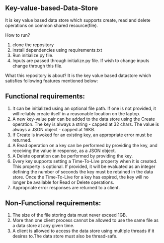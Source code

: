 ## Key-value-based-Data-Store ##

It is key value based data store which supports create, read and delete operations on common shared resource(file).

How to run?

 1. clone the repository
 2. install dependencies using requirements.txt
 3. Run initialize.py file.
 4. Inputs are passed through initialize.py file. If wish to change inputs change through this file.

What this repository is about?
It is the key value based datastore which satisfies following features mentioned below:

## Functional requirements:

1. It can be initialized using an optional file path. If one is not provided, it will reliably create itself in a reasonable location on the laptop.
2. A new key-value pair can be added to the data store using the Create operation. The key is always a string - capped at 32 chars. The value is always a JSON object - capped at 16KB.
3. If Create is invoked for an existing key, an appropriate error must be returned.
4. A Read operation on a key can be performed by providing the key, and receiving the value in response, as a JSON object.
5. A Delete operation can be performed by providing the key.
6. Every key supports setting a Time-To-Live property when it is created. This property is optional. If provided, it will be evaluated as an integer defining the number of seconds the key must be retained in the data store. Once the Time-To-Live for a key has expired, the key will no longer be available for Read or Delete operations.
7. Appropriate error responses are returned to a client.

## Non-Functional requirements:

1. The size of the file storing data must never exceed 1GB.
2. More than one client process cannot be allowed to use the same file as a data store at any given time.
3. A client is allowed to access the data store using multiple threads if it desires to.The data store must also be thread-safe.






